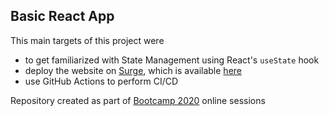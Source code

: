 ## Basic React App

This main targets of this project were
- to get familiarized with State Management using React's `useState` hook
- deploy the website on [Surge](https://surge.sh), which is available [here](http://flip-the-light.surge.sh/)
- use GitHub Actions to perform CI/CD

Repository created as part of [Bootcamp 2020](https://github.com/panacloud/bootcamp-2020) online sessions
